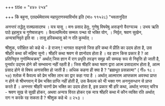 +++
title = "४४० २५४"

+++
किं बहुना, एतदर्थमेवास्य महापुराणस्याविर्भाव इति (भा० ११५२८) "भवतानुदित 

अनन्तरं तद्धेतु रात्मप्रसादश्च । यत्र यासु । मनः प्रसाद हेतुः, गुणेषु विषयेषु असङ्गो वैराग्यञ्च । उभय ऋति पाठे इहामुत्र च गुणेष्वसङ्गः । कैवल्यमित्येव सम्मतः पन्था यो भक्ति योग, । निर्वृत, श्रवण सुखेन, अन्यत्रानिवृते इति वा । तासु हरिकथासु को न रति कुर्य्यात् । 

श्रीशुक, परीक्षित को कहे थे - हे राजन् ! भागवत सङ्गसे जिस हरि कथा में प्रीति का उदय होता है, उस श्रीहरि कथा की महिमा सुनो। श्रीहरि कथा श्रवण से ज्ञानोदय होता है । वह ज्ञान किस प्रकार है ? आ प्रतिनिवृत्त गुणोम्मिचक्रम्" अर्थात् जिस ज्ञान में राग प्रभृति तरङ्ग समूह की सम्यक् रूप से निवृत्ति हो जाती है, पुनर्वार उद्गम होने की सम्भावना नहीं रहती है। जिस श्रीहरि कथा श्रवण द्वारा आत्म प्रसादलाभ होता है, आत्म प्रसाद होने से विषय अनासक्ति हो जाती है। अधिक कहना ही क्या है ? "ब्रह्मभूत प्रसन्नात्मा" ( गी० १८।५४) श्लोक में कैवल्य को प्रेम भक्ति लाभ का द्वार कहा गया है । अर्थात् आत्माराम आप्तकाम अवस्था प्राप्त न होने से श्रीभगवान् में प्रेम भक्ति प्राप्ति नहीं होती है, उस कैवल्य को भी भक्त गण अननुसन्धान से प्राप्त करते हैं । अनन्तर श्रीहरि चरणों प्रेम भक्ति का उदय होता है, इस प्रकार श्री हरि कथा, अर्थात् भगवत् चरित्र - श्रवण सुख से सुखी होकर, अथवा अन्यत्र विरत होकर एक मात्र श्रीहरि कथा में कौन व्यक्ति रति अर्थात् राग न करके रह सकता है ? श्रीशुक कहे थे ॥ २५३ । 
